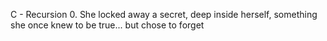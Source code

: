 C - Recursion
0. She locked away a secret, deep inside herself, something she once knew to be true... but chose to forget

